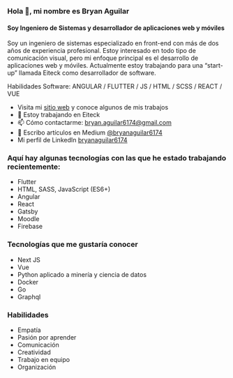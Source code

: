 ### Hola 👋, mi nombre es Bryan Aguilar

#### Soy Ingeniero de Sistemas y desarrollador de aplicaciones web y móviles
Soy un ingeniero de sistemas especializado en front-end con más de dos años de experiencia profesional. Estoy interesado en todo tipo de comunicación visual, pero mi enfoque principal es el desarrollo de aplicaciones web y móviles. Actualmente estoy trabajando para una “start-up” llamada Eiteck como desarrollador de software.

Habilidades Software: ANGULAR / FLUTTER / JS / HTML / SCSS / REACT / VUE

- Visita mi [sitio web](https://bryanaguilar.gatsbyjs.io/) y conoce algunos de mis trabajos
- 🔭 Estoy trabajando en Eiteck
- 📫 Cómo contactarme: bryan.aguilar6174@gmail.com 
- 📝 Escribo artículos en Medium [@bryanaguilar6174](https://bryanaguilar6174.medium.com/) 
- Mi perfil de LinkedIn [bryanaguilar6174](https://www.linkedin.com/in/bryanaguilar6174/)

### Aquí hay algunas tecnologías con las que he estado trabajando recientemente:

- Flutter
- HTML, SASS, JavaScript (ES6+)
- Angular
- React
- Gatsby
- Moodle
- Firebase

### Tecnologías que me gustaría conocer

- Next JS
- Vue
- Python aplicado a minería y ciencia de datos
- Docker
- Go
- Graphql

### Habilidades

- Empatía
- Pasión por aprender
- Comunicación
- Creatividad
- Trabajo en equipo
- Organización
